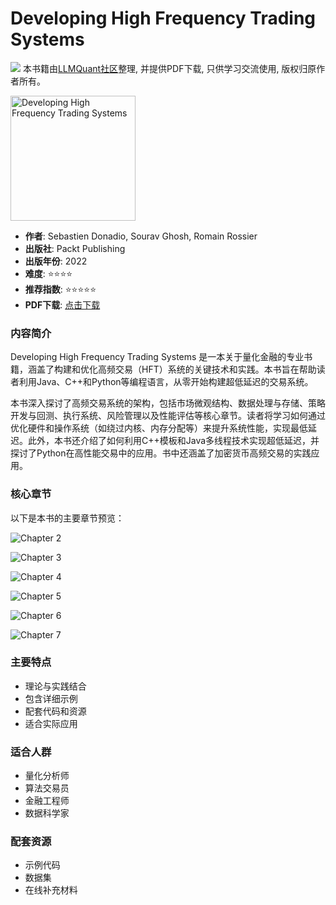 # Developing High Frequency Trading Systems

![](https://fastly.jsdelivr.net/gh/bucketio/img3@main/2024/09/04/1725464231869-e0b2f727-2a0f-4270-bf6c-31ddc350426a.gif)
本书籍由[LLMQuant社区](https://llmquant.com/)整理, 并提供PDF下载, 只供学习交流使用, 版权归原作者所有。

<img src="1.png" alt="Developing High Frequency Trading Systems" width="200"/>

- **作者**: Sebastien Donadio, Sourav Ghosh, Romain Rossier
- **出版社**: Packt Publishing
- **出版年份**: 2022
- **难度**: ⭐⭐⭐⭐
- **推荐指数**: ⭐⭐⭐⭐⭐
- **PDF下载**: [点击下载](https://asset.quant-wiki.com/pdf/Developing%20High%20Frequency%20Trading%20Systems.pdf)

### 内容简介

Developing High Frequency Trading Systems 是一本关于量化金融的专业书籍，涵盖了构建和优化高频交易（HFT）系统的关键技术和实践。本书旨在帮助读者利用Java、C++和Python等编程语言，从零开始构建超低延迟的交易系统。

本书深入探讨了高频交易系统的架构，包括市场微观结构、数据处理与存储、策略开发与回测、执行系统、风险管理以及性能评估等核心章节。读者将学习如何通过优化硬件和操作系统（如绕过内核、内存分配等）来提升系统性能，实现最低延迟。此外，本书还介绍了如何利用C++模板和Java多线程技术实现超低延迟，并探讨了Python在高性能交易中的应用。书中还涵盖了加密货币高频交易的实践应用。

### 核心章节

以下是本书的主要章节预览：

![Chapter 2](2.png)

![Chapter 3](3.png)

![Chapter 4](4.png)

![Chapter 5](5.png)

![Chapter 6](6.png)

![Chapter 7](7.png)

### 主要特点

- 理论与实践结合
- 包含详细示例
- 配套代码和资源
- 适合实际应用

### 适合人群

- 量化分析师
- 算法交易员
- 金融工程师
- 数据科学家

### 配套资源

- 示例代码
- 数据集
- 在线补充材料